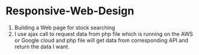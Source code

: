 # Responsive-Web-Design
1. Building a Web page for stock searching   
2. I use ajax call to request data from php file which is running on the AWS or Google cloud and php file will get data from corresponding API and return the data I want.
